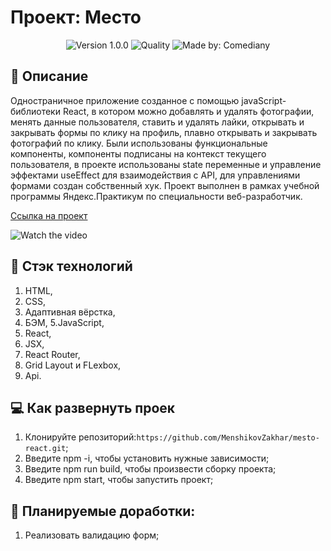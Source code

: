 # Проект: Место
<p align="center">
    <img alt="Version 1.0.0" src="https://img.shields.io/badge/version-1.0.0-blue" />
    <img alt="Quality" src="https://img.shields.io/badge/status-release-orange.svg" >
    <img alt="Made by: Comediany" src="https://img.shields.io/badge/made%20by-MenshikovZakhar-blue" />
</p>


## :memo: Описание

Одностраничное приложение созданное с помощью javaScript-библиотеки React, в котором можно добавлять и удалять 
фотографии, менять данные пользователя, ставить и удалять лайки, открывать и закрывать формы по клику на профиль,
плавно открывать и закрывать фотографий по клику. Были использованы функциональные компоненты, компоненты подписаны 
на контекст текущего пользователя, в проекте использованы state переменные и управление эффектами useEffect для 
взаимодействия с API, для управлениями формами создан собственный хук.
Проект выполнен в рамках учебной программы Яндекс.Практикум по специальности веб-разработчик.

[Ссылка на проект](https://menshikovzakhar.github.io/mesto-react/)

![Watch the video](./preview.gif)

## :hammer: Стэк технологий
1. HTML,
2. CSS,
3. Адаптивная вёрстка,
4. БЭМ,
5.JavaScript,
6. React, 
7. JSX,
8. React Router,
9. Grid Layout и FLexbox,
10. Api.

## 💻 Как развернуть проек

1. Клонируйте репозиторий:`https://github.com/MenshikovZakhar/mesto-react.git`;
2. Введите npm -i, чтобы установить нужные зависимости;
3. Введите npm run build, чтобы произвести сборку проекта;
4. Введите npm start, чтобы запустить проект;

## 📃 Планируемые доработки:
1. Реализовать валидацию форм;
